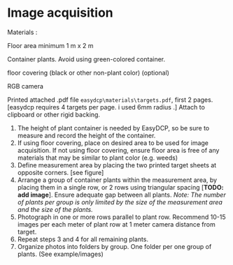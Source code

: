 # Image acquisition

Materials : 

Floor area minimum 1 m x 2 m

Container plants. Avoid using green-colored container.

floor covering (black or other non-plant color) (optional)

RGB camera

Printed attached .pdf file `easydcp\materials\targets.pdf`, first 2 pages. [easydcp requires 4 targets per page. i used 6mm radius .] Attach to clipboard or other rigid backing.

1. The height of plant container is needed by EasyDCP, so be sure to measure and record the height of the container.
2. If using floor covering, place on desired area to be used for image acquisition. If not using floor covering, ensure floor area is free of any materials that may be similar to plant color (e.g. weeds)
3. Define measurement area by placing the two printed target sheets at opposite corners. [see figure]
4. Arrange a group of container plants within the measurement area, by placing them in a single row, or 2 rows using triangular spacing [**TODO: add image**]. Ensure adequate gap between all plants. *Note: The number of plants per group is only limited by the size of the measurement area and the size of the plants.*
5. Photograph in one or more rows parallel to plant row. Recommend 10-15 images per each meter of plant row at 1 meter camera distance from target.
6. Repeat steps 3 and 4 for all remaining plants.
7. Organize photos into folders by group. One folder per one group of plants. (See example/images)
